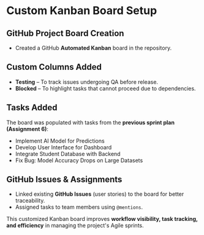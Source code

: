 # Custom Kanban Board Setup

## **GitHub Project Board Creation**
- Created a GitHub **Automated Kanban** board in the repository.

## **Custom Columns Added**
- **Testing** – To track issues undergoing QA before release.
- **Blocked** – To highlight tasks that cannot proceed due to dependencies.

## **Tasks Added**
The board was populated with tasks from the **previous sprint plan (Assignment 6)**:
- Implement AI Model for Predictions
- Develop User Interface for Dashboard
- Integrate Student Database with Backend
- Fix Bug: Model Accuracy Drops on Large Datasets

## **GitHub Issues & Assignments**
- Linked existing **GitHub Issues** (user stories) to the board for better traceability.
- Assigned tasks to team members using `@mentions`.

This customized Kanban board improves **workflow visibility, task tracking, and efficiency** in managing the project's Agile sprints.
